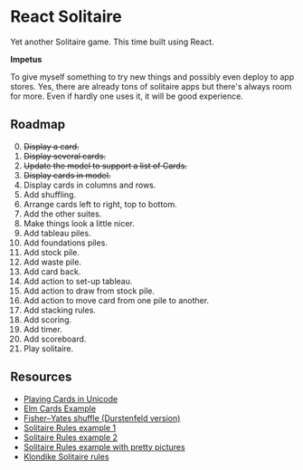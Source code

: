 # React Solitaire


Yet another Solitaire game. This time built using React.

**Impetus**

To give myself something to try new things and possibly even deploy to app stores. Yes, there are already tons of solitaire apps but there's always room for more. Even if hardly one uses it, it will be good experience.



## Roadmap

0. ~~Display a card.~~
1. ~~Display several cards.~~
2. ~~Update the model to support a list of Cards.~~
3. ~~Display cards in model.~~
4. Display cards in columns and rows.
5. Add shuffling.
6. Arrange cards left to right, top to bottom.
7. Add the other suites.
8. Make things look a little nicer.
9. Add tableau piles.
10. Add foundations piles.
11. Add stock pile.
12. Add waste pile.
13. Add card back.
14. Add action to set-up tableau.
15. Add action to draw from stock pile.
16. Add action to move card from one pile to another.
17. Add stacking rules.
18. Add scoring.
19. Add timer.
20. Add scoreboard.
21. Play solitaire.



## Resources


- [Playing Cards in Unicode](https://en.wikipedia.org/wiki/Playing_cards_in_Unicode)
- [Elm Cards Example](https://elm-lang.org/examples/cards)
- [Fisher–Yates shuffle (Durstenfeld version)](https://en.wikipedia.org/wiki/Fisher%E2%80%93Yates_shuffle#The_modern_algorithm)
- [Solitaire Rules example 1](https://www.officialgamerules.org/solitaire)
- [Solitaire Rules example 2](https://bicyclecards.com/how-to-play/solitaire/)
- [Solitaire Rules example with pretty pictures](https://www.vegassolitaire.com/solitaire/solitaire-rules/)
- [Klondike Solitaire rules](https://www.vegassolitaire.com/klondike-solitaire/)